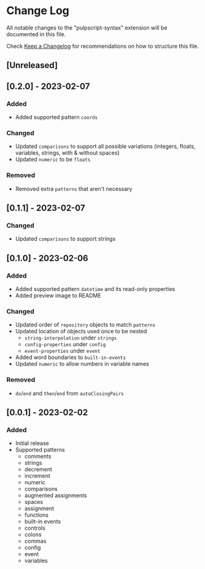# Change Log

All notable changes to the "pulpscript-syntax" extension will be documented in this file.

Check [Keep a Changelog](http://keepachangelog.com/) for recommendations on how to structure this file.

## [Unreleased]

## [0.2.0] - 2023-02-07

### Added

- Added supported pattern `coords`

### Changed

- Updated `comparisons` to support all possible variations (integers, floats, variables, strings, with & without spaces)
- Updated `numeric` to be `floats`

### Removed

- Removed extra `patterns` that aren't necessary

## [0.1.1] - 2023-02-07

### Changed

- Updated `comparisons` to support strings

## [0.1.0] - 2023-02-06

### Added

- Added supported pattern `datetime` and its read-only properties
- Added preview image to README

### Changed

- Updated order of `repository` objects to match `patterns`
- Updated location of objects used once to be nested
  - `string-interpolation` under `strings`
  - `config-properties` under `config`
  - `event-properties` under `event`
- Added word boundaries to `built-in-events`
- Updated `numeric` to allow numbers in variable names

### Removed

- `do`/`end` and `then`/`end` from `autoClosingPairs`

## [0.0.1] - 2023-02-02

### Added

- Initial release
- Supported patterns
  - comments
  - strings
  - decrement
  - increment
  - numeric
  - comparisons
  - augmented assignments
  - spaces
  - assignment
  - functions
  - built-in events
  - controls
  - colons
  - commas
  - config
  - event
  - variables

